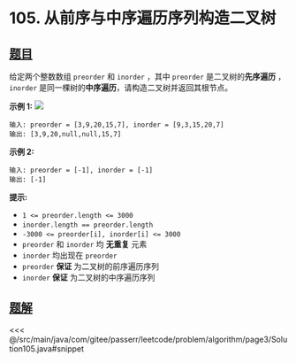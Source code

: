 # 105. 从前序与中序遍历序列构造二叉树

## [题目](https://leetcode.cn/problems/construct-binary-tree-from-preorder-and-inorder-traversal/)
给定两个整数数组 `preorder` 和 `inorder` ，其中 `preorder` 是二叉树的**先序遍历** ， `inorder` 是同一棵树的**中序遍历**，请构造二叉树并返回其根节点。

**示例 1:**
![](https://assets.leetcode.com/uploads/2021/02/19/tree.jpg)

```
输入: preorder = [3,9,20,15,7], inorder = [9,3,15,20,7]
输出: [3,9,20,null,null,15,7]
```

**示例 2:**

```
输入: preorder = [-1], inorder = [-1]
输出: [-1]
```

**提示:**

* `1 <= preorder.length <= 3000`
* `inorder.length == preorder.length`
* `-3000 <= preorder[i], inorder[i] <= 3000`
* `preorder` 和 `inorder` 均 **无重复** 元素
* `inorder` 均出现在 `preorder`
* `preorder` **保证** 为二叉树的前序遍历序列
* `inorder` **保证** 为二叉树的中序遍历序列


## [题解](https://github.com/PasseRR/JavaLeetCode/blob/master/src/main/java/com/gitee/passerr/leetcode/problem/algorithm/page3/Solution105.java)

<<< @/src/main/java/com/gitee/passerr/leetcode/problem/algorithm/page3/Solution105.java#snippet
